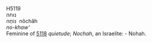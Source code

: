 <body>
  <p>H5119<br>  נוחה  <br> נוֹחָה  ‎  nôchâh  <br><i>no-khaw‘ </i><br>Feminine of <a href="h5118.htm">5118</a>  <i>quietude</i>; <i>Nochah</i>, an Israelite: - Nohah.<br></p>
 </body>